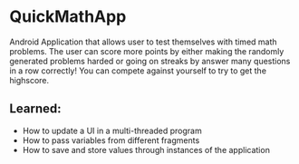 # QuickMathApp
Android Application that allows user to test themselves with timed math problems. The user can score more points by either making the randomly generated problems harded or going on streaks by answer many questions in a row correctly! You can compete against yourself to try to get the highscore.
## Learned:
  - How to update a UI in a multi-threaded program
  - How to pass variables from different fragments
  - How to save and store values through instances of the application

